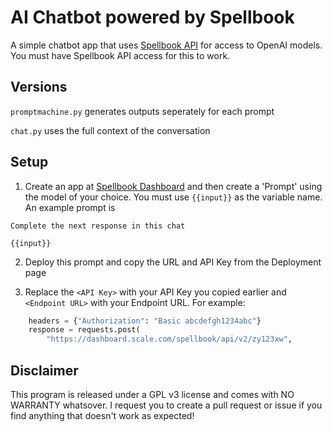 # AI Chatbot powered by Spellbook

A simple chatbot app that uses [Spellbook API](https://spellbook.scale.com/) for access to OpenAI models. You must have Spellbook API access for this to work.

## Versions
``promptmachine.py`` generates outputs seperately for each prompt

``chat.py`` uses the full context of the conversation

## Setup

1. Create an app at [Spellbook Dashboard](https://spellbook.scale.com/) and then create a 'Prompt' using the model of your choice. You must use ``{{input}}`` as the variable name. An example prompt is
```
Complete the next response in this chat

{{input}}
```

2. Deploy this prompt and copy the URL and API Key from the Deployment page

3. Replace the ``<API Key>`` with your API Key you copied earlier and ``<Endpoint URL>`` with your Endpoint URL.
For example:
```python
    headers = {"Authorization": "Basic abcdefgh1234abc"}
    response = requests.post(
        "https://dashboard.scale.com/spellbook/api/v2/zy123xw",
```

## Disclaimer

This program is released under a GPL v3 license and comes with NO WARRANTY whatsover. I request you to create a pull request or issue if you find anything that doesn't work as expected!
